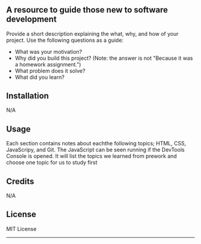 # <Prework Study Guide Webpage>

## A resource to guide those new to software development

Provide a short description explaining the what, why, and how of your project. Use the following questions as a guide:

- What was your motivation?
- Why did you build this project? (Note: the answer is not "Because it was a homework assignment.")
- What problem does it solve?
- What did you learn?

## Installation

N/A

## Usage

Each section contains notes about eachthe following topics; HTML, CSS, JavaScripy, and Git. The JavaScript can be seen running if the DevTools Console is opened. It will list the topics we learned from prework and choose one topic for us to study first

## Credits

N/A

## License

MIT License

---

